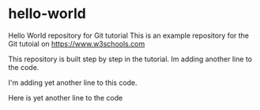 # hello-world
Hello World repository for Git tutorial
This is an example repository for the Git tutoial on https://www.w3schools.com

This repository is built step by step in the tutorial.
Im adding another line to the code.

I'm adding yet another line to this code. 

Here is yet another line to the code

